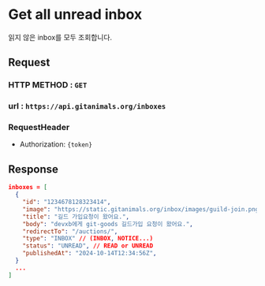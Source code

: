# Get all unread inbox

읽지 않은 inbox를 모두 조회합니다.

## Request
### HTTP METHOD : `GET` 
### url : `https://api.gitanimals.org/inboxes`
### RequestHeader
- Authorization: `{token}`

## Response
```json
inboxes = [
  {
    "id": "1234678128323414", 
    "image": "https://static.gitanimals.org/inbox/images/guild-join.png",
    "title": "길드 가입요청이 왔어요.", 
    "body": "devxb에게 git-goods 길드가입 요청이 왔어요.",
    "redirectTo": "/auctions/",
    "type": "INBOX" // (INBOX, NOTICE...)
    "status": "UNREAD", // READ or UNREAD
    "publishedAt": "2024-10-14T12:34:56Z", 
  }
  ...
]
```
